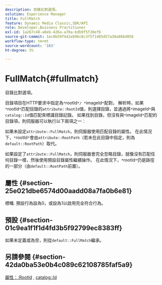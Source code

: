 ```yaml
---
description: 目錄比對選項。
solution: Experience Manager
title: FullMatch
feature: Dynamic Media Classic,SDK/API
role: Developer,Business Practitioner
exl-id: 1a267c48-a8eb-426a-a70a-bdb9f5f20efb
source-git-commit: 1ec8b59f442eb96c6c3f5f1405d57a38a86bd056
workflow-type: tm+mt
source-wordcount: '163'
ht-degree: 3%

---
```


# FullMatch{#fullmatch}

目錄比對選項。

目錄項目在HTTP要求中指定為`*`rootId`*/ *`imageId`*`配對。 解析時，如果`*`rootId`*`匹配目錄的`attribute::RootId`值，則選擇目錄，並通過將`*`imageId`*`與`catalog::Id`值匹配來標識目錄記錄。 如果找到目錄，但沒有與`*`imageId`*`匹配的目錄項，則伺服器可以執行以下兩項之一：

如果未設定`attribute::FullMatch`，則伺服器使用匹配目錄的屬性。 在此情況下，`*`rootId`*`會由`attribute::RootPath`（若未在此目錄中指定，則為`default::RootPath`）取代。

如果設定了`attribute::FullMatch`，則伺服器會完全忽略目錄，就像沒有匹配任何目錄一樣，然後使用預設目錄屬性繼續操作。 在此情況下，`*`rootId`*`仍是路徑的一部分（由`default::RootPath`前置）。

## 屬性 {#section-25e021dbe6574d00aadd08a7fa0b6e81}

標幟. 預設行為設為0，或設為1以啟用完全符合行為。

## 預設 {#section-01c9ea1f1f1d4fd3b5f92799ec8383ff}

如果未定義或為空，則從`default::FullMatch`繼承。

## 另請參閱 {#section-42da0ba53e0b4c089c62108785faf5a9}

[屬性：:RootId](../../../../../is-api/image-catalog/image-serving-api-ref/c-image-catalog-reference/c-attributes-reference/r-rootid.md#reference-13653312925e4a08b90f99961d53f546) ,  [catalog::Id](/help/aem-is-ir-api/is-api/image-catalog/image-serving-api-ref/c-image-catalog-reference/c-image-svg-data-reference/c-image-data-reference/r-id-cat.md)
